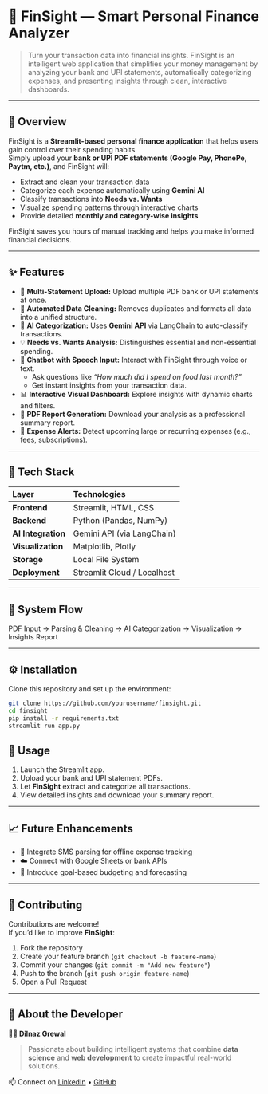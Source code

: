 # 💸 FinSight — Smart Personal Finance Analyzer

> Turn your transaction data into financial insights.
> FinSight is an intelligent web application that simplifies your money management by analyzing your bank and UPI statements, automatically categorizing expenses, and presenting insights through clean, interactive dashboards.

---

## 🚀 Overview

FinSight is a **Streamlit-based personal finance application** that helps users gain control over their spending habits.  
Simply upload your **bank or UPI PDF statements (Google Pay, PhonePe, Paytm, etc.)**, and FinSight will:

- Extract and clean your transaction data  
- Categorize each expense automatically using **Gemini AI**  
- Classify transactions into **Needs vs. Wants**  
- Visualize spending patterns through interactive charts  
- Provide detailed **monthly and category-wise insights**

FinSight saves you hours of manual tracking and helps you make informed financial decisions.

---

## ✨ Features

- 📂 **Multi-Statement Upload:** Upload multiple PDF bank or UPI statements at once.  
- 🧹 **Automated Data Cleaning:** Removes duplicates and formats all data into a unified structure.  
- 🤖 **AI Categorization:** Uses **Gemini API** via LangChain to auto-classify transactions.  
- 💡 **Needs vs. Wants Analysis:** Distinguishes essential and non-essential spending.
- 💬 **Chatbot with Speech Input:** Interact with FinSight through voice or text.  
  - Ask questions like *“How much did I spend on food last month?”*  
  - Get instant insights from your transaction data.  
- 📊 **Interactive Visual Dashboard:** Explore insights with dynamic charts and filters.  
- 🧾 **PDF Report Generation:** Download your analysis as a professional summary report.  
- 🔔 **Expense Alerts:** Detect upcoming large or recurring expenses (e.g., fees, subscriptions).

---

## 🧠 Tech Stack

| Layer | Technologies |
|:------|:--------------|
| **Frontend** | Streamlit, HTML, CSS |
| **Backend** | Python (Pandas, NumPy) |
| **AI Integration** | Gemini API (via LangChain) |
| **Visualization** | Matplotlib, Plotly |
| **Storage** | Local File System |
| **Deployment** | Streamlit Cloud / Localhost |

---

## 🧩 System Flow
PDF Input → Parsing & Cleaning → AI Categorization → Visualization → Insights Report

---

## ⚙️ Installation

Clone this repository and set up the environment:

```bash
git clone https://github.com/yourusername/finsight.git
cd finsight
pip install -r requirements.txt
streamlit run app.py
```

## 🧾 Usage

1. Launch the Streamlit app.  
2. Upload your bank and UPI statement PDFs.  
3. Let **FinSight** extract and categorize all transactions.  
4. View detailed insights and download your summary report.

---

## 📈 Future Enhancements
  
- 📱 Integrate SMS parsing for offline expense tracking  
- ☁️ Connect with Google Sheets or bank APIs  
- 🧭 Introduce goal-based budgeting and forecasting  

---

## 🤝 Contributing

Contributions are welcome!  
If you’d like to improve **FinSight**:

1. Fork the repository  
2. Create your feature branch (`git checkout -b feature-name`)  
3. Commit your changes (`git commit -m "Add new feature"`)  
4. Push to the branch (`git push origin feature-name`)  
5. Open a Pull Request  

---

## 🌟 About the Developer

**👩‍💻 Dilnaz Grewal**  
> Passionate about building intelligent systems that combine **data science** and **web development** to create impactful real-world solutions.

📫 Connect on [LinkedIn]([https://linkedin.com](https://www.linkedin.com/in/dilnazgrewal05/)) • [GitHub](https://github.com/dilnazgrewal)
